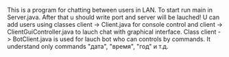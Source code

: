 This is a program for chatting between users in LAN. To start run main in Server.java. After that u should write port and server will be lauched! U can add users using classes client -> Client.java for console control and client -> ClientGuiController.java to lauch chat with graphical interface. Class client -> BotClient.java is used for lauch bot who can controls by commands. It understand only commands "дата", "время", "год" и т.д.
